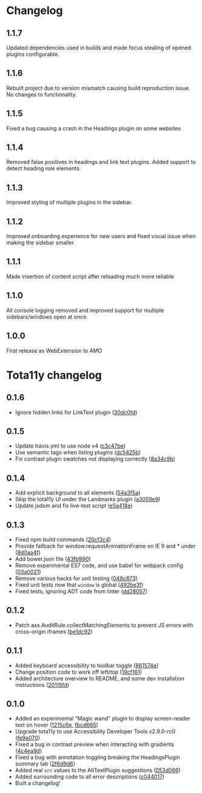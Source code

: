 # Changelog

## 1.1.7

Updated dependencies used in builds and made focus stealing of opened plugins configurable.

## 1.1.6

Rebuilt project due to version mismatch causing build reproduction issue. No changes to functionality.

## 1.1.5

Fixed a bug causing a crash in the Headings plugin on some websites

## 1.1.4

Removed false positives in headings and link text plugins. Added support to detect heading role elements.

## 1.1.3

Improved styling of multiple plugins in the sidebar.

## 1.1.2

Improved onboarding experience for new users and fixed visual issue when making the sidebar smaller.

## 1.1.1

Made insertion of content script after reloading much more reliable

## 1.1.0

All console logging removed and improved support for multiple sidebars/windows open at once.

## 1.0.0

First release as WebExtension to AMO

# Tota11y changelog

## 0.1.6

* Ignore hidden links for LinkText plugin ([30dc0fd](https://github.com/Khan/tota11y/commit/30dc0fd))

## 0.1.5

* Update travis.yml to use node v4 ([c3c47be](https://github.com/Khan/tota11y/commit/c3c47be))
* Use semantic tags when listing plugins ([dc5425b](https://github.com/Khan/tota11y/commit/dc5425b))
* Fix contrast plugin swatches not displaying correctly ([8a34c9b](https://github.com/Khan/tota11y/commit/8a34c9b))

## 0.1.4

* Add explicit background to all elements ([54a3f5a](https://github.com/Khan/tota11y/commit/54a3f5a))
* Skip the tota11y UI under the Landmarks plugin ([a3059e9](https://github.com/Khan/tota11y/commit/a3059e9))
* Update jsdom and fix live-test script ([e5a418e](https://github.com/Khan/tota11y/commit/e5a418e))

## 0.1.3

* Fixed npm build commands ([20cf3c4](https://github.com/Khan/tota11y/commit/20cf3c4))
* Provide fallback for window.requestAnimationFrame on IE 9 and * under ([8d0aa4f](https://github.com/Khan/tota11y/commit/8d0aa4f))
* Add bower.json file ([43fb990](https://github.com/Khan/tota11y/commit/43fb990))
* Remove experimental ES7 code, and use babel for webpack config ([03a0021](https://github.com/Khan/tota11y/commit/03a0021))
* Remove various hacks for unit testing ([048c873](https://github.com/Khan/tota11y/commit/048c873))
* Fixed unit tests now that `window` is global ([492be3f](https://github.com/Khan/tota11y/commit/492be3f))
* Fixed tests, ignoring ADT code from linter ([dd28057](https://github.com/Khan/tota11y/commit/dd28057))

## 0.1.2

* Patch axs.AuditRule.collectMatchingElements to prevent JS errors with cross-origin iframes ([be1dc92](https://github.com/Khan/tota11y/commit/be1dc92))

## 0.1.1

* Added keyboard accessibility to toolbar toggle ([861574e](https://github.com/Khan/tota11y/commit/861574e))
* Change position code to work off left/top ([19cf161](https://github.com/Khan/tota11y/commit/19cf161))
* Added architecture overview to README, and some dev installation instructions ([20115fd](https://github.com/Khan/tota11y/commit/20115fd))

## 0.1.0

* Added an experimental "Magic wand" plugin to display screen-reader text on hover ([1215c6e](https://github.com/Khan/tota11y/commit/1215c6e), [fbcd665](https://github.com/Khan/tota11y/commit/fbcd665))
* Upgrade tota11y to use Accessibility Developer Tools v2.9.0-rc0 ([fe9a070](https://github.com/Khan/tota11y/commit/fe9a070))
* Fixed a bug in contrast preview when interacting with gradients ([4c4ea9d](https://github.com/Khan/tota11y/commit/4c4ea9d))
* Fixed a bug with annotation toggling breaking the HeadingsPlugin summary tab ([2f6d9d6](https://github.com/Khan/tota11y/commit/2f6d9d6))
* Added real `src` values to the AltTextPlugin suggestions ([053d066](https://github.com/Khan/tota11y/commit/053d066))
* Added surrounding code to all error descriptions ([c044017](https://github.com/Khan/tota11y/commit/c044017))
* Built a changelog!

